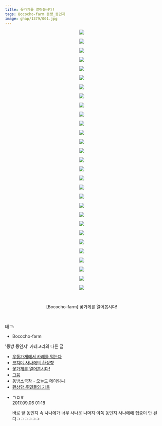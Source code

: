 ```yaml
---
title: 꽃가게를 열어봅시다!
tags: Bococho-farm 동방_동인지
image: ghap/1379/001.jpg
---
```

<div class="article">
<p style="text-align: center; clear: none; float: none;"><img src="{{ site.nasurl }}/ghap/1379/001.jpg"/></p>
<p style="text-align: center; clear: none; float: none;"><img src="{{ site.nasurl }}/ghap/1379/002.jpg"/></p>
<p style="text-align: center; clear: none; float: none;"><img src="{{ site.nasurl }}/ghap/1379/003.jpg"/></p>
<p style="text-align: center; clear: none; float: none;"><img src="{{ site.nasurl }}/ghap/1379/004.jpg"/></p>
<p style="text-align: center; clear: none; float: none;"><img src="{{ site.nasurl }}/ghap/1379/005.jpg"/></p>
<p style="text-align: center; clear: none; float: none;"><img src="{{ site.nasurl }}/ghap/1379/006.jpg"/></p>
<p style="text-align: center; clear: none; float: none;"><img src="{{ site.nasurl }}/ghap/1379/007.jpg"/></p>
<p style="text-align: center; clear: none; float: none;"><img src="{{ site.nasurl }}/ghap/1379/008.jpg"/></p>
<p style="text-align: center; clear: none; float: none;"><img src="{{ site.nasurl }}/ghap/1379/009.jpg"/></p>
<p style="text-align: center; clear: none; float: none;"><img src="{{ site.nasurl }}/ghap/1379/010.jpg"/></p>
<p style="text-align: center; clear: none; float: none;"><img src="{{ site.nasurl }}/ghap/1379/011.jpg"/></p>
<p style="text-align: center; clear: none; float: none;"><img src="{{ site.nasurl }}/ghap/1379/012.jpg"/></p>
<p style="text-align: center; clear: none; float: none;"><img src="{{ site.nasurl }}/ghap/1379/013.jpg"/></p>
<p style="text-align: center; clear: none; float: none;"><img src="{{ site.nasurl }}/ghap/1379/014.jpg"/></p>
<p style="text-align: center; clear: none; float: none;"><img src="{{ site.nasurl }}/ghap/1379/015.jpg"/></p>
<p style="text-align: center; clear: none; float: none;"><img src="{{ site.nasurl }}/ghap/1379/016.jpg"/></p>
<p style="text-align: center; clear: none; float: none;"><img src="{{ site.nasurl }}/ghap/1379/017.jpg"/></p>
<p style="text-align: center; clear: none; float: none;"><img src="{{ site.nasurl }}/ghap/1379/018.jpg"/></p>
<p style="text-align: center; clear: none; float: none;"><img src="{{ site.nasurl }}/ghap/1379/019.jpg"/></p>
<p style="text-align: center; clear: none; float: none;"><img src="{{ site.nasurl }}/ghap/1379/020.jpg"/></p>
<p style="text-align: center; clear: none; float: none;"><img src="{{ site.nasurl }}/ghap/1379/021.jpg"/></p>
<p style="text-align: center; clear: none; float: none;"><img src="{{ site.nasurl }}/ghap/1379/022.jpg"/></p>
<p style="text-align: center; clear: none; float: none;"><img src="{{ site.nasurl }}/ghap/1379/023.jpg"/></p>
<p style="text-align: center; clear: none; float: none;"><img src="{{ site.nasurl }}/ghap/1379/024.jpg"/></p>
<p style="text-align: center; clear: none; float: none;"><img src="{{ site.nasurl }}/ghap/1379/025.jpg"/></p>
<p style="text-align: center; clear: none; float: none;"><img src="{{ site.nasurl }}/ghap/1379/026.jpg"/></p>
<p style="text-align: center; clear: none; float: none;"><img src="{{ site.nasurl }}/ghap/1379/027.jpg"/></p>
<p style="text-align: center; clear: none; float: none;"><img src="{{ site.nasurl }}/ghap/1379/028.jpg"/></p>
<p style="text-align: center; clear: none; float: none;"><img src="{{ site.nasurl }}/ghap/1379/029.jpg"/></p>
<p style="text-align: center; clear: none; float: none;"><br/></p>
<p style="text-align: center; clear: none; float: none;">[Bococho-farm] 꽃가게를 열어봅시다!</p>
<p><br/></p>
</div><div class="tagTrail">
<p>태그: </p>
<ul>
<li>Bococho-farm</li>
</ul>
</div><div class="another">
<p>'동방 동인지' 카테고리의 다른 글</p>
<ul>
<li><a href="/2016-08-06-ghap_1382">우동가게에서 카레를 먹는다</a></li>
<li><a href="/2016-08-06-ghap_1380">코치야 사나에의 환상향</a></li>
<li><a href="/2016-08-06-ghap_1379">꽃가게를 열어봅시다!</a></li>
<li><a href="/2016-08-06-ghap_1378">그믐</a></li>
<li><a href="/2016-08-06-ghap_1377">동방소극장 - 오늘도 메이링씨</a></li>
<li><a href="/2016-08-06-ghap_1376">환상향 주민들의 가을</a></li>
</ul>
</div><div class="cb_module cb_fluid">
<div class="cb_wrt cb_profile">
<div class="comment">
<ul>
<li class="cb_thumb_off" id="comment15077094">
<div class="cb_comment_area">
<div class="cb_info_area">
<div class="cb_section">
<span class="cb_nick_name">ㄱㅁㅎ</span>
</div>
<div class="cb_section">
<span class="cb_date">2017.09.06 01:18 </span>
</div>
</div>
<div class="cb_dsc_comment">
<p class="cb_dsc">
											바로 앞 동인지 속 사나에가 너무 사나운 나머지 이쪽 동인지 사나에에 집중이 안 된다ㅋㅋㅋㅋㅋㅋ
										</p>
</div>
</div></li>
</ul>
</div>
</div><!-- commentList close -->
</div>
